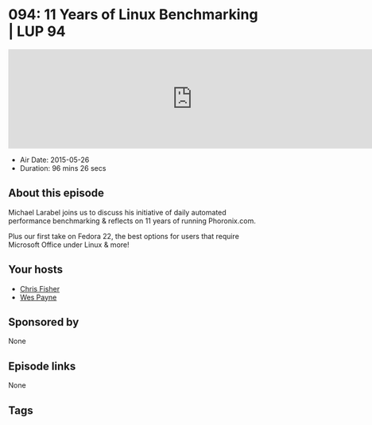 # 094: 11 Years of Linux Benchmarking | LUP 94

<iframe src="https://player.fireside.fm/v2/RUkczH-V+nw5RnA6r?theme=dark" width="740" height="200" frameborder="0" scrolling="no"></iframe>

* Air Date: 2015-05-26
* Duration: 96 mins 26 secs

## About this episode

Michael Larabel joins us to discuss his initiative of daily automated performance benchmarking & reflects on 11 years of running Phoronix.com.

Plus our first take on Fedora 22, the best options for users that require Microsoft Office under Linux & more!

## Your hosts
* [Chris Fisher](https://linuxunplugged.com/hosts/chrislas)
* [Wes Payne](https://linuxunplugged.com/hosts/wes)

## Sponsored by

None



## Episode links

None



## Tags

